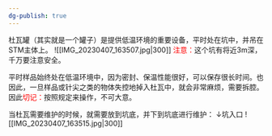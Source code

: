 ```yaml
---
dg-publish: true
---
```

杜瓦罐（其实就是一个罐子）是提供低温环境的重要设备，平时处在坑中，并吊在STM主体上。
![[IMG_20230407_163507.jpg|300]]
<font color=red>注意：</font>这个坑有将近3m深，千万要注意安全。

平时样品始终处在低温环境中，因为密封、保温性能很好，可以保存很长时间。也因此，一旦样品或针尖之类的物体失控地掉入杜瓦中，就会非常麻烦，需要拆腔。因此<font color=red>切记：</font>按照规定来操作，不可大意。


当杜瓦需要维护的时候，就需要放到坑底，并下到坑底进行维护：
↓坑入口
![[IMG_20230407_163515.jpg|300]]